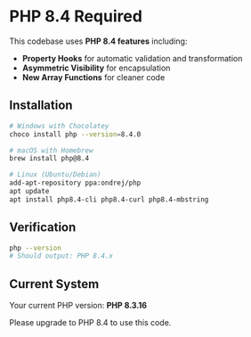 # PHP 8.4 Required

This codebase uses **PHP 8.4 features** including:

- **Property Hooks** for automatic validation and transformation
- **Asymmetric Visibility** for encapsulation
- **New Array Functions** for cleaner code

## Installation

```bash
# Windows with Chocolatey
choco install php --version=8.4.0

# macOS with Homebrew
brew install php@8.4

# Linux (Ubuntu/Debian)
add-apt-repository ppa:ondrej/php
apt update
apt install php8.4-cli php8.4-curl php8.4-mbstring
```

## Verification

```bash
php --version
# Should output: PHP 8.4.x
```

## Current System

Your current PHP version: **PHP 8.3.16**

Please upgrade to PHP 8.4 to use this code.

